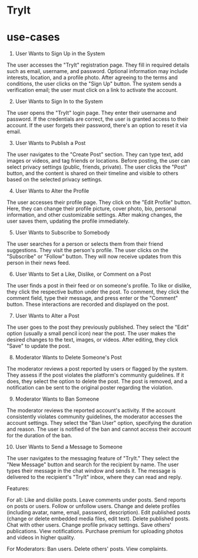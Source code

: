 # TryIt

# use-cases

1. User Wants to Sign Up in the System

  The user accesses the "TryIt" registration page.
  They fill in required details such as email, username, and password.
  Optional information may include interests, location, and a profile photo.
  After agreeing to the terms and conditions, the user clicks on the "Sign Up" button.
  The system sends a verification email; the user must click on a link to activate the account.


2. User Wants to Sign In to the System

  The user opens the "TryIt" login page.
  They enter their username and password.
  If the credentials are correct, the user is granted access to their account.
  If the user forgets their password, there's an option to reset it via email.


3. User Wants to Publish a Post

  The user navigates to the "Create Post" section.
  They can type text, add images or videos, and tag friends or locations.
  Before posting, the user can select privacy settings (public, friends, private).
  The user clicks the "Post" button, and the content is shared on their timeline and visible to others based on the selected privacy settings.


4. User Wants to Alter the Profile

  The user accesses their profile page.
  They click on the "Edit Profile" button.
  Here, they can change their profile picture, cover photo, bio, personal information, and other customizable settings.
  After making changes, the user saves them, updating the profile immediately.


5. User Wants to Subscribe to Somebody

  The user searches for a person or selects them from their friend suggestions.
  They visit the person's profile.
  The user clicks on the "Subscribe" or "Follow" button.
  They will now receive updates from this person in their news feed.


6. User Wants to Set a Like, Dislike, or Comment on a Post

  The user finds a post in their feed or on someone's profile.
  To like or dislike, they click the respective button under the post.
  To comment, they click the comment field, type their message, and press enter or the "Comment" button.
  These interactions are recorded and displayed on the post.


7. User Wants to Alter a Post

  The user goes to the post they previously published.
  They select the "Edit" option (usually a small pencil icon) near the post.
  The user makes the desired changes to the text, images, or videos.
  After editing, they click "Save" to update the post.


8. Moderator Wants to Delete Someone's Post

  The moderator reviews a post reported by users or flagged by the system.
  They assess if the post violates the platform's community guidelines.
  If it does, they select the option to delete the post.
  The post is removed, and a notification can be sent to the original poster regarding the violation.


9. Moderator Wants to Ban Someone

  The moderator reviews the reported account's activity.
  If the account consistently violates community guidelines, the moderator accesses the account settings.
  They select the "Ban User" option, specifying the duration and reason.
  The user is notified of the ban and cannot access their account for the duration of the ban.


10. User Wants to Send a Message to Someone

  The user navigates to the messaging feature of "TryIt."
  They select the "New Message" button and search for the recipient by name.
  The user types their message in the chat window and sends it.
  The message is delivered to the recipient's "TryIt" inbox, where they can read and reply.


Features:

  For all:
    Like and dislike posts.
    Leave comments under posts.
    Send reports on posts or users.
    Follow or unfollow users.
    Change and delete profiles (including avatar, name, email, password, description).
    Edit published posts (change or delete embedded media files, edit text).
    Delete published posts.
    Chat with other users.
    Change profile privacy settings.
    Save others' publications.
    View notifications.
    Purchase premium for uploading photos and videos in higher quality.

  For Moderators:
    Ban users.
    Delete others' posts.
    View complaints.
